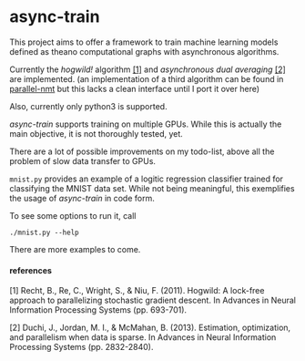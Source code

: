 # async-train

This project aims to offer a framework to train machine learning models
 defined as theano computational graphs with asynchronous algorithms.

Currently the _hogwild!_ algorithm [\[1\]](#ref1) and _asynchronous dual
 averaging_ [\[2\]](#ref2) are implemented.
(an implementation of a third algorithm can be found in [parallel-nmt](https://github.com/valentindey/parallel-nmt)
 but this lacks a clean interface until I port it over here)

Also, currently only python3 is supported.

*async-train* supports training on multiple GPUs. While this is actually
 the main objective, it is not thoroughly tested, yet.

There are a lot of possible improvements on my todo-list, above all the 
 problem of slow data transfer to GPUs.

`mnist.py` provides an example of a logitic regression classifier
 trained for classifying the MNIST data set. While not being meaningful, 
 this exemplifies the usage of *async-train* in code form.

To see some options to run it, call

    ./mnist.py --help

There are more examples to come.


#### references

<a name="ref1">[1]</a> Recht, B., Re, C., Wright, S., & Niu, F. (2011). 
 Hogwild: A lock-free approach to parallelizing stochastic gradient descent. 
 In Advances in Neural Information Processing Systems (pp. 693-701).
 
<a name="ref2">[2]</a> Duchi, J., Jordan, M. I., & McMahan, B. (2013). 
 Estimation, optimization, and parallelism when data is sparse. 
 In Advances in Neural Information Processing Systems (pp. 2832-2840).